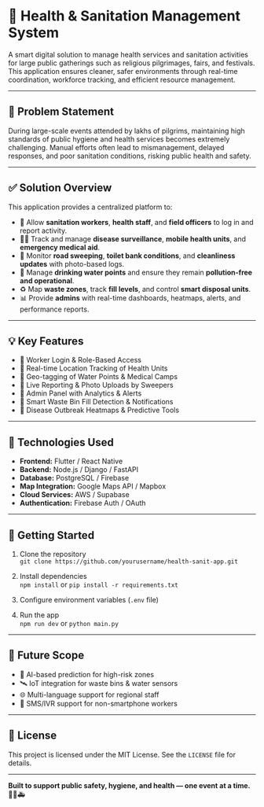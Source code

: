 # 🧼 Health & Sanitation Management System

A smart digital solution to manage health services and sanitation activities for large public gatherings such as religious pilgrimages, fairs, and festivals. This application ensures cleaner, safer environments through real-time coordination, workforce tracking, and efficient resource management.

---

## 📌 Problem Statement

During large-scale events attended by lakhs of pilgrims, maintaining high standards of public hygiene and health services becomes extremely challenging. Manual efforts often lead to mismanagement, delayed responses, and poor sanitation conditions, risking public health and safety.

---

## ✅ Solution Overview

This application provides a centralized platform to:

- 🔐 Allow **sanitation workers**, **health staff**, and **field officers** to log in and report activity.
- 🧑‍⚕️ Track and manage **disease surveillance**, **mobile health units**, and **emergency medical aid**.
- 🚮 Monitor **road sweeping**, **toilet bank conditions**, and **cleanliness updates** with photo-based logs.
- 🚰 Manage **drinking water points** and ensure they remain **pollution-free and operational**.
- ♻️ Map **waste zones**, track **fill levels**, and control **smart disposal units**.
- 📊 Provide **admins** with real-time dashboards, heatmaps, alerts, and performance reports.

---

## 💡 Key Features

- 🔹 Worker Login & Role-Based Access
- 🔹 Real-time Location Tracking of Health Units
- 🔹 Geo-tagging of Water Points & Medical Camps
- 🔹 Live Reporting & Photo Uploads by Sweepers
- 🔹 Admin Panel with Analytics & Alerts
- 🔹 Smart Waste Bin Fill Detection & Notifications
- 🔹 Disease Outbreak Heatmaps & Predictive Tools

---

## 📱 Technologies Used

- **Frontend:** Flutter / React Native
- **Backend:** Node.js / Django / FastAPI
- **Database:** PostgreSQL / Firebase
- **Map Integration:** Google Maps API / Mapbox
- **Cloud Services:** AWS / Supabase
- **Authentication:** Firebase Auth / OAuth

---

## 🚀 Getting Started

1. Clone the repository  
   `git clone https://github.com/yourusername/health-sanit-app.git`

2. Install dependencies  
   `npm install` or `pip install -r requirements.txt`

3. Configure environment variables (`.env` file)

4. Run the app  
   `npm run dev` or `python main.py`

---

## 🧪 Future Scope

- 🧠 AI-based prediction for high-risk zones
- 🛰️ IoT integration for waste bins & water sensors
- 🌐 Multi-language support for regional staff
- 📱 SMS/IVR support for non-smartphone workers

---

## 📄 License

This project is licensed under the MIT License. See the `LICENSE` file for details.

---

**Built to support public safety, hygiene, and health — one event at a time.** 🧴🧹🚑
